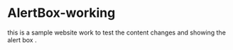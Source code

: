 # AlertBox-working
this is a sample website work to test the content changes and showing the alert box .
